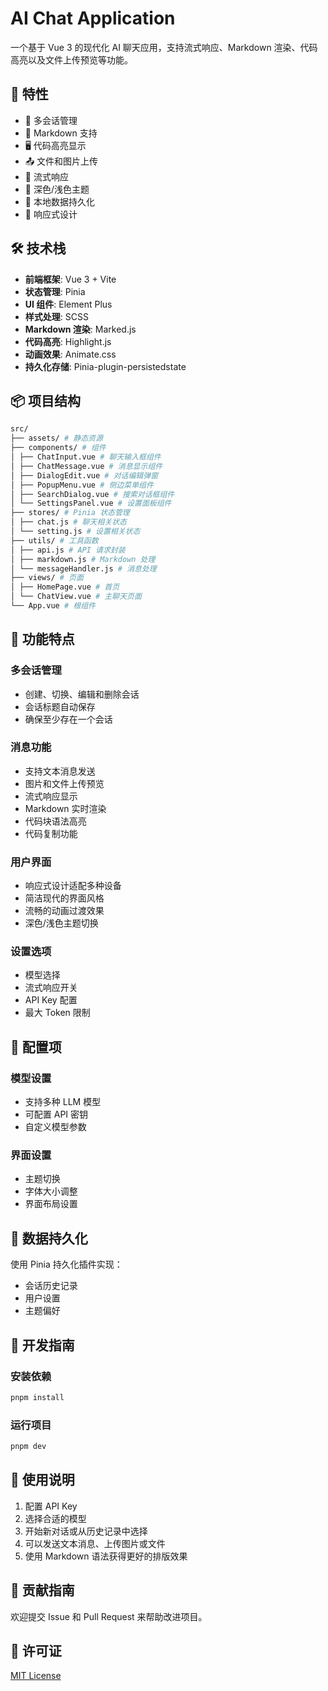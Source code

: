 # AI Chat Application

一个基于 Vue 3 的现代化 AI 聊天应用，支持流式响应、Markdown 渲染、代码高亮以及文件上传预览等功能。

## 🌟 特性

- 💬 多会话管理
- 📝 Markdown 支持
- 🖥️ 代码高亮显示
- 📤 文件和图片上传
- 🌊 流式响应
- 🎨 深色/浅色主题
- 💾 本地数据持久化
- 📱 响应式设计

## 🛠️ 技术栈

- **前端框架**: Vue 3 + Vite
- **状态管理**: Pinia
- **UI 组件**: Element Plus
- **样式处理**: SCSS
- **Markdown 渲染**: Marked.js
- **代码高亮**: Highlight.js
- **动画效果**: Animate.css
- **持久化存储**: Pinia-plugin-persistedstate

## 📦 项目结构

```bash
src/
├── assets/ # 静态资源
├── components/ # 组件
│ ├── ChatInput.vue # 聊天输入框组件
│ ├── ChatMessage.vue # 消息显示组件
│ ├── DialogEdit.vue # 对话编辑弹窗
│ ├── PopupMenu.vue # 侧边菜单组件
│ ├── SearchDialog.vue # 搜索对话框组件
│ └── SettingsPanel.vue # 设置面板组件
├── stores/ # Pinia 状态管理
│ ├── chat.js # 聊天相关状态
│ └── setting.js # 设置相关状态
├── utils/ # 工具函数
│ ├── api.js # API 请求封装
│ ├── markdown.js # Markdown 处理
│ └── messageHandler.js # 消息处理
├── views/ # 页面
│ ├── HomePage.vue # 首页
│ └── ChatView.vue # 主聊天页面
└── App.vue # 根组件
```

## 🚀 功能特点

### 多会话管理

- 创建、切换、编辑和删除会话
- 会话标题自动保存
- 确保至少存在一个会话

### 消息功能

- 支持文本消息发送
- 图片和文件上传预览
- 流式响应显示
- Markdown 实时渲染
- 代码块语法高亮
- 代码复制功能

### 用户界面

- 响应式设计适配多种设备
- 简洁现代的界面风格
- 流畅的动画过渡效果
- 深色/浅色主题切换

### 设置选项

- 模型选择
- 流式响应开关
- API Key 配置
- 最大 Token 限制

## 🔧 配置项

### 模型设置

- 支持多种 LLM 模型
- 可配置 API 密钥
- 自定义模型参数

### 界面设置

- 主题切换
- 字体大小调整
- 界面布局设置

## 💾 数据持久化

使用 Pinia 持久化插件实现：

- 会话历史记录
- 用户设置
- 主题偏好

## 🔨 开发指南

### 安装依赖

```bash
pnpm install
```

### 运行项目

```bash
pnpm dev
```

## 📝 使用说明

1. 配置 API Key
2. 选择合适的模型
3. 开始新对话或从历史记录中选择
4. 可以发送文本消息、上传图片或文件
5. 使用 Markdown 语法获得更好的排版效果

## 🤝 贡献指南

欢迎提交 Issue 和 Pull Request 来帮助改进项目。

## 📄 许可证

[MIT License](LICENSE)
